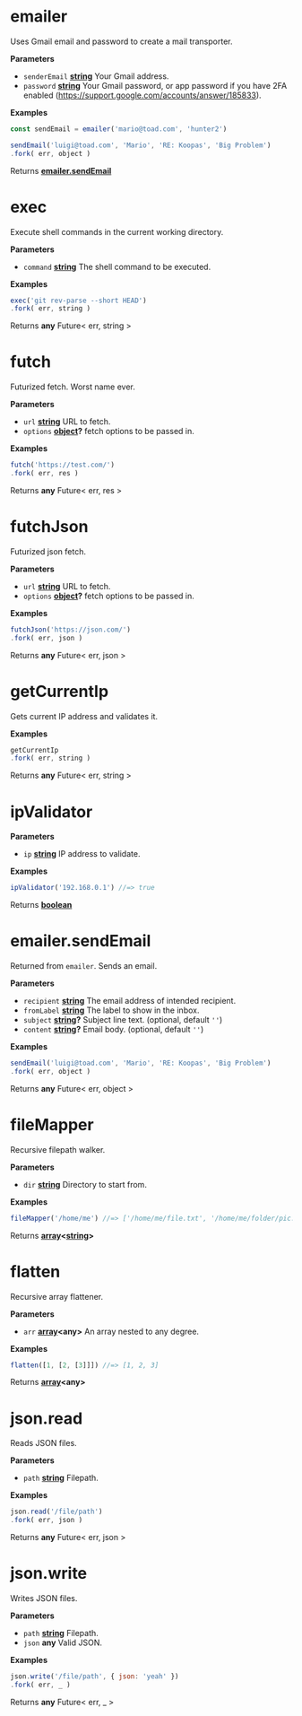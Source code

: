 <!-- Generated by documentation.js. Update this documentation by updating the source code. -->

# emailer

Uses Gmail email and password to create a mail transporter.

**Parameters**

-   `senderEmail` **[string](https://developer.mozilla.org/en-US/docs/Web/JavaScript/Reference/Global_Objects/String)** Your Gmail address.
-   `password` **[string](https://developer.mozilla.org/en-US/docs/Web/JavaScript/Reference/Global_Objects/String)** Your Gmail password, or app password if you have 2FA enabled (<https://support.google.com/accounts/answer/185833>).

**Examples**

```javascript
const sendEmail = emailer('mario@toad.com', 'hunter2')

sendEmail('luigi@toad.com', 'Mario', 'RE: Koopas', 'Big Problem')
.fork( err, object )
```

Returns **[emailer.sendEmail](#emailersendemail)** 

# exec

Execute shell commands in the current working directory.

**Parameters**

-   `command` **[string](https://developer.mozilla.org/en-US/docs/Web/JavaScript/Reference/Global_Objects/String)** The shell command to be executed.

**Examples**

```javascript
exec('git rev-parse --short HEAD')
.fork( err, string )
```

Returns **any** Future&lt; err, string >

# futch

Futurized fetch. Worst name ever.

**Parameters**

-   `url` **[string](https://developer.mozilla.org/en-US/docs/Web/JavaScript/Reference/Global_Objects/String)** URL to fetch.
-   `options` **[object](https://developer.mozilla.org/en-US/docs/Web/JavaScript/Reference/Global_Objects/Object)?** fetch options to be passed in.

**Examples**

```javascript
futch('https://test.com/')
.fork( err, res )
```

Returns **any** Future&lt; err, res >

# futchJson

Futurized json fetch.

**Parameters**

-   `url` **[string](https://developer.mozilla.org/en-US/docs/Web/JavaScript/Reference/Global_Objects/String)** URL to fetch.
-   `options` **[object](https://developer.mozilla.org/en-US/docs/Web/JavaScript/Reference/Global_Objects/Object)?** fetch options to be passed in.

**Examples**

```javascript
futchJson('https://json.com/')
.fork( err, json )
```

Returns **any** Future&lt; err, json >

# getCurrentIp

Gets current IP address and validates it.

**Examples**

```javascript
getCurrentIp
.fork( err, string )
```

Returns **any** Future&lt; err, string >

# ipValidator

**Parameters**

-   `ip` **[string](https://developer.mozilla.org/en-US/docs/Web/JavaScript/Reference/Global_Objects/String)** IP address to validate.

**Examples**

```javascript
ipValidator('192.168.0.1') //=> true
```

Returns **[boolean](https://developer.mozilla.org/en-US/docs/Web/JavaScript/Reference/Global_Objects/Boolean)** 

# emailer.sendEmail

Returned from `emailer`. Sends an email.

**Parameters**

-   `recipient` **[string](https://developer.mozilla.org/en-US/docs/Web/JavaScript/Reference/Global_Objects/String)** The email address of intended recipient.
-   `fromLabel` **[string](https://developer.mozilla.org/en-US/docs/Web/JavaScript/Reference/Global_Objects/String)** The label to show in the inbox.
-   `subject` **[string](https://developer.mozilla.org/en-US/docs/Web/JavaScript/Reference/Global_Objects/String)?** Subject line text. (optional, default `''`)
-   `content` **[string](https://developer.mozilla.org/en-US/docs/Web/JavaScript/Reference/Global_Objects/String)?** Email body. (optional, default `''`)

**Examples**

```javascript
sendEmail('luigi@toad.com', 'Mario', 'RE: Koopas', 'Big Problem')
.fork( err, object )
```

Returns **any** Future&lt; err, object >

# fileMapper

Recursive filepath walker.

**Parameters**

-   `dir` **[string](https://developer.mozilla.org/en-US/docs/Web/JavaScript/Reference/Global_Objects/String)** Directory to start from.

**Examples**

```javascript
fileMapper('/home/me') //=> ['/home/me/file.txt', '/home/me/folder/pic.png']
```

Returns **[array](https://developer.mozilla.org/en-US/docs/Web/JavaScript/Reference/Global_Objects/Array)&lt;[string](https://developer.mozilla.org/en-US/docs/Web/JavaScript/Reference/Global_Objects/String)>** 

# flatten

Recursive array flattener.

**Parameters**

-   `arr` **[array](https://developer.mozilla.org/en-US/docs/Web/JavaScript/Reference/Global_Objects/Array)&lt;any>** An array nested to any degree.

**Examples**

```javascript
flatten([1, [2, [3]]]) //=> [1, 2, 3]
```

Returns **[array](https://developer.mozilla.org/en-US/docs/Web/JavaScript/Reference/Global_Objects/Array)&lt;any>** 

# json.read

Reads JSON files.

**Parameters**

-   `path` **[string](https://developer.mozilla.org/en-US/docs/Web/JavaScript/Reference/Global_Objects/String)** Filepath.

**Examples**

```javascript
json.read('/file/path')
.fork( err, json )
```

Returns **any** Future&lt; err, json >

# json.write

Writes JSON files.

**Parameters**

-   `path` **[string](https://developer.mozilla.org/en-US/docs/Web/JavaScript/Reference/Global_Objects/String)** Filepath.
-   `json` **any** Valid JSON.

**Examples**

```javascript
json.write('/file/path', { json: 'yeah' })
.fork( err, _ )
```

Returns **any** Future&lt; err, \_ >
